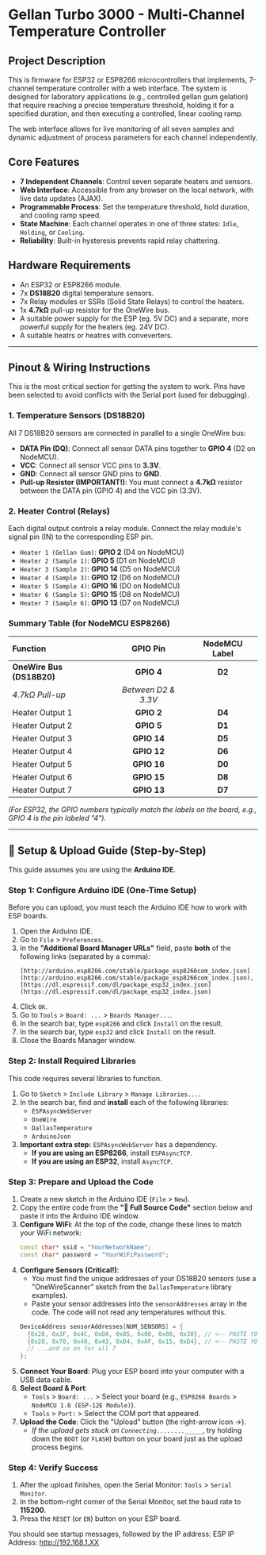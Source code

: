 # Gellan Turbo 3000 - Multi-Channel Temperature Controller

## Project Description

This is firmware for ESP32 or ESP8266 microcontrollers that implements, 7-channel temperature controller with a web interface. The system is designed for laboratory applications (e.g., controlled gellan gum gelation) that require reaching a precise temperature threshold, holding it for a specified duration, and then executing a controlled, linear cooling ramp.

The web interface allows for live monitoring of all seven samples and dynamic adjustment of process parameters for each channel independently.

## Core Features

* **7 Independent Channels**: Control seven separate heaters and sensors.
* **Web Interface**: Accessible from any browser on the local network, with live data updates (AJAX).
* **Programmable Process**: Set the temperature threshold, hold duration, and cooling ramp speed.
* **State Machine**: Each channel operates in one of three states: `Idle`, `Holding`, or `Cooling`.
* **Reliability**: Built-in hysteresis prevents rapid relay chattering.

## Hardware Requirements

* An ESP32 or ESP8266 module.
* 7x **DS18B20** digital temperature sensors.
* 7x Relay modules or SSRs (Solid State Relays) to control the heaters.
* 1x **4.7kΩ** pull-up resistor for the OneWire bus.
* A suitable power supply for the ESP (eg. 5V DC) and a separate, more powerful supply for the heaters (eg. 24V DC).
* A suitable heatrs or heatres with conveverters. 

---

## Pinout & Wiring Instructions

This is the most critical section for getting the system to work. Pins have been selected to avoid conflicts with the Serial port (used for debugging).

### 1. Temperature Sensors (DS18B20)

All 7 DS18B20 sensors are connected in parallel to a single OneWire bus:

* **DATA Pin (DQ)**: Connect all sensor DATA pins together to **GPIO 4** (D2 on NodeMCU).
* **VCC**: Connect all sensor VCC pins to **3.3V**.
* **GND**: Connect all sensor GND pins to **GND**.
* **Pull-up Resistor (IMPORTANT!)**: You must connect a **4.7kΩ** resistor between the DATA pin (GPIO 4) and the VCC pin (3.3V).

### 2. Heater Control (Relays)

Each digital output controls a relay module. Connect the relay module's signal pin (IN) to the corresponding ESP pin.

* `Heater 1 (Gellan Gum)`: **GPIO 2** (D4 on NodeMCU)
* `Heater 2 (Sample 1)`: **GPIO 5** (D1 on NodeMCU)
* `Heater 3 (Sample 2)`: **GPIO 14** (D5 on NodeMCU)
* `Heater 4 (Sample 3)`: **GPIO 12** (D6 on NodeMCU)
* `Heater 5 (Sample 4)`: **GPIO 16** (D0 on NodeMCU)
* `Heater 6 (Sample 5)`: **GPIO 15** (D8 on NodeMCU)
* `Heater 7 (Sample 6)`: **GPIO 13** (D7 on NodeMCU)

### Summary Table (for NodeMCU ESP8266)

| Function | GPIO Pin | NodeMCU Label |
| :--- | :---: | :---: |
| **OneWire Bus (DS18B20)** | **GPIO 4** | **D2** |
| *4.7kΩ Pull-up* | *Between D2 & 3.3V* | |
| Heater Output 1 | **GPIO 2** | **D4** |
| Heater Output 2 | **GPIO 5** | **D1** |
| Heater Output 3 | **GPIO 14** | **D5** |
| Heater Output 4 | **GPIO 12** | **D6** |
| Heater Output 5 | **GPIO 16** | **D0** |
| Heater Output 6 | **GPIO 15** | **D8** |
| Heater Output 7 | **GPIO 13** | **D7** |

*(For ESP32, the GPIO numbers typically match the labels on the board, e.g., GPIO 4 is the pin labeled "4").*

---

## 🚀 Setup & Upload Guide (Step-by-Step)

This guide assumes you are using the **Arduino IDE**.

### Step 1: Configure Arduino IDE (One-Time Setup)

Before you can upload, you must teach the Arduino IDE how to work with ESP boards.

1.  Open the Arduino IDE.
2.  Go to `File` > `Preferences`.
3.  In the **"Additional Board Manager URLs"** field, paste **both** of the following links (separated by a comma):
    ```
    [http://arduino.esp8266.com/stable/package_esp8266com_index.json](http://arduino.esp8266.com/stable/package_esp8266com_index.json), [https://dl.espressif.com/dl/package_esp32_index.json](https://dl.espressif.com/dl/package_esp32_index.json)
    ```
4.  Click `OK`.
5.  Go to `Tools` > `Board: ...` > `Boards Manager...`.
6.  In the search bar, type `esp8266` and click `Install` on the result.
7.  In the search bar, type `esp32` and click `Install` on the result.
8.  Close the Boards Manager window.

### Step 2: Install Required Libraries

This code requires several libraries to function.

1.  Go to `Sketch` > `Include Library` > `Manage Libraries...`.
2.  In the search bar, find and **install** each of the following libraries:
    * `ESPAsyncWebServer`
    * `OneWire`
    * `DallasTemperature`
    * `ArduinoJson`
3.  **Important extra step:** `ESPAsyncWebServer` has a dependency.
    * **If you are using an ESP8266**, install `ESPAsyncTCP`.
    * **If you are using an ESP32**, install `AsyncTCP`.

### Step 3: Prepare and Upload the Code

1.  Create a new sketch in the Arduino IDE (`File` > `New`).
2.  Copy the entire code from the **"💾 Full Source Code"** section below and paste it into the Arduino IDE window.
3.  **Configure WiFi**: At the top of the code, change these lines to match your WiFi network:
    ```cpp
    const char* ssid = "YourNetworkName";
    const char* password = "YourWiFiPassword";
    ```
4.  **Configure Sensors (Critical!)**:
    * You must find the unique addresses of your DS18B20 sensors (use a "OneWireScanner" sketch from the `DallasTemperature` library examples).
    * Paste your sensor addresses into the `sensorAddresses` array in the code. The code will not read any temperatures without this.
    ```cpp
    DeviceAddress sensorAddresses[NUM_SENSORS] = {
      {0x28, 0x3F, 0x4C, 0xDA, 0x05, 0x00, 0x00, 0x30}, // <-- PASTE YOUR SENSOR 1 ADDRESS
      {0x28, 0x70, 0x40, 0x43, 0xD4, 0xAF, 0x15, 0xD4}, // <-- PASTE YOUR SENSOR 2 ADDRESS
      // ...and so on for all 7
    };
    ```
5.  **Connect Your Board**: Plug your ESP board into your computer with a USB data cable.
6.  **Select Board & Port**:
    * `Tools` > `Board: ...` > Select your board (e.g., `ESP8266 Boards` > `NodeMCU 1.0 (ESP-12E Module)`).
    * `Tools` > `Port:` > Select the COM port that appeared.
7.  **Upload the Code**: Click the "Upload" button (the right-arrow icon →).
    * *If the upload gets stuck on `Connecting........_____`*, try holding down the `BOOT` (or `FLASH`) button on your board just as the upload process begins.

### Step 4: Verify Success

1.  After the upload finishes, open the Serial Monitor: `Tools` > `Serial Monitor`.
2.  In the bottom-right corner of the Serial Monitor, set the baud rate to **115200**.
3.  Press the `RESET` (or `EN`) button on your ESP board.

You should see startup messages, followed by the IP address: ESP IP Address: http://192.168.1.XX
